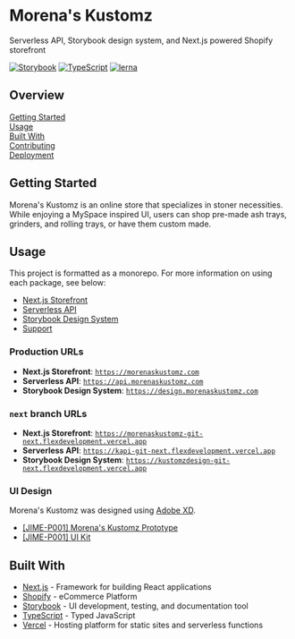 # Morena's Kustomz

Serverless API, Storybook design system, and Next.js powered Shopify storefront

[![Storybook](https://cdn.jsdelivr.net/gh/storybookjs/brand@master/badge/badge-storybook.svg)](https://storybook.js.org/)
[![TypeScript](https://badgen.net/badge/-/typescript?icon=typescript&label)](https://www.typescriptlang.org/)
[![lerna](https://img.shields.io/badge/maintained%20with-lerna-cc00ff.svg)](https://lerna.js.org/)

## Overview

[Getting Started](#getting-started)  
[Usage](#usage)  
[Built With](#built-with)  
[Contributing](docs/CONTRIBUTING.md)  
[Deployment](docs/DEPLOYMENT.md)

## Getting Started

Morena's Kustomz is an online store that specializes in stoner necessities.
While enjoying a MySpace inspired UI, users can shop pre-made ash trays,
grinders, and rolling trays, or have them custom made.

## Usage

This project is formatted as a monorepo. For more information on using each
package, see below:

- [Next.js Storefront](packages/app/README.md)
- [Serverless API](packages/api/README.md)
- [Storybook Design System](packages/system/README.md)
- [Support](packages/core/README.md)

### Production URLs

- **Next.js Storefront**: [`https://morenaskustomz.com`][1]
- **Serverless API**: [`https://api.morenaskustomz.com`][2]
- **Storybook Design System**: [`https://design.morenaskustomz.com`][3]

### `next` branch URLs

- **Next.js Storefront**: [`https://morenaskustomz-git-next.flexdevelopment.vercel.app`][4]
- **Serverless API**: [`https://kapi-git-next.flexdevelopment.vercel.app`][5]
- **Storybook Design System**: [`https://kustomzdesign-git-next.flexdevelopment.vercel.app`][6]

### UI Design

Morena's Kustomz was designed using [Adobe XD][7].

- [[JIME-P001] Morena's Kustomz Prototype][8]
- [[JIME-P001] UI Kit][9]

## Built With

- [Next.js][10] - Framework for building React applications
- [Shopify][11] - eCommerce Platform
- [Storybook][12] - UI development, testing, and documentation tool
- [TypeScript][13] - Typed JavaScript
- [Vercel][14] - Hosting platform for static sites and serverless functions

[1]: https://morenaskustomz.com
[2]: https://api.morenaskustomz.com
[3]: https://design.morenaskustomz.com
[4]: https://morenaskustomz-git-next.flexdevelopment.vercel.app/
[5]: https://kapi-git-next.flexdevelopment.vercel.app/
[6]: https://kustomzdesign-git-next.flexdevelopment.vercel.app/
[7]: https://www.adobe.com/products/xd
[8]: https://xd.adobe.com/view/da3f8f74-1e09-49d1-9d4b-493cebb875a9-8f6c/
[9]: https://xd.adobe.com/view/1dff0391-4710-4fd5-9320-f3051861aec6-48ac/grid
[10]: https://nextjs.org/
[11]: https://www.shopify.com/
[12]: https://storybook.js.org/
[13]: https://www.typescriptlang.org/
[14]: https://vercel.com/
